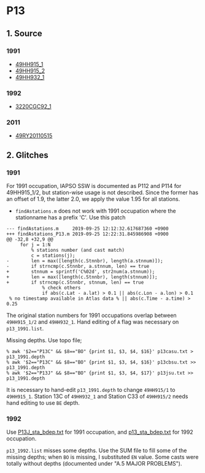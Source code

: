 # P13
## 1. Source
### 1991
+ [49HH915_1](https://cchdo.ucsd.edu/cruise/49HH915_1)
+ [49HH915_2](https://cchdo.ucsd.edu/cruise/49HH915_2)
+ [49HH932_1](https://cchdo.ucsd.edu/cruise/49HH932_1)

### 1992
+ [3220CGC92_1](https://cchdo.ucsd.edu/cruise/3220CGC92_1)

### 2011
+ [49RY20110515](https://cchdo.ucsd.edu/cruise/49RY20110515)

## 2. Glitches

### 1991
For 1991 occupation, IAPSO SSW is documented as P112 and P114 for 49HH915_1/2,
but station-wise usage is not described. Since the former has an offset
of 1.9, the latter 2.0, we apply the value 1.95 for all stations.

- `findAstations.m` does not work with 1991 occupation where the stationname has
a prefix 'C'. Use this patch
```
--- findAstations.m     2019-09-25 12:12:32.617687360 +0900
+++ findAstations_P13.m 2019-09-25 12:22:31.845986908 +0900
@@ -32,8 +32,9 @@
     for j = 1:N
         % stations number (and cast match)
         c = stations(j);
-        len = max([length(c.Stnnbr), length(a.stnnum)]);
-        if strncmp(c.Stnnbr, a.stnnum, len) == true
+        stnnum = sprintf('C%02d', str2num(a.stnnum));
+        len = max([length(c.Stnnbr), length(stnnum)]);
+        if strncmp(c.Stnnbr, stnnum, len) == true
             % check others
             if abs(c.Lat - a.lat) > 0.1 || abs(c.Lon - a.lon) > 0.1
 % no timestamp available in Atlas data % || abs(c.Time - a.time) > 0.25
```

The original station numbers for 1991 occupations overlap between `49HH915_1/2`
and `49HH932_1`. Hand editing of `A` flag was necessary on `p13_1991.list`.

Missing depths. Use topo file;
```
% awk '$2=="P13C" && $8=="BO" {print $1, $3, $4, $16}' p13casu.txt > p13_1991.depth
% awk '$2=="P13C" && $8=="BO" {print $1, $3, $4, $16}' p13cbsu.txt >> p13_1991.depth
% awk '$2=="P13J" && $8=="BO" {print $1, $3, $4, $17}' p13jsu.txt >> p13_1991.depth
```
It is necessary to hand-edit `p13_1991.depth` to change `49HH915/1` to `49HH915_1`.
Station 13C of `49HH932_1` and Station C33 of `49HH915/2` needs hand editing to use `BE` depth.

### 1992
 Use [P13J_sta_bdep.txt](http://whp-atlas.ucsd.edu/pacific/p13j/info/P13J_sta_bdep.txt)
for 1991 occupation, and [p13_sta_bdep.txt](http://whp-atlas.ucsd.edu/pacific/p13/info/p13_sta_bdep.txt) for 1992 occupation.


`p13_1992.list` misses some depths. Use the SUM file to fill some of the missing depths; when `BO` is missing, I substituted `EN` value. Some casts were totally without depths (documented under "A.5 MAJOR PROBLEMS").
